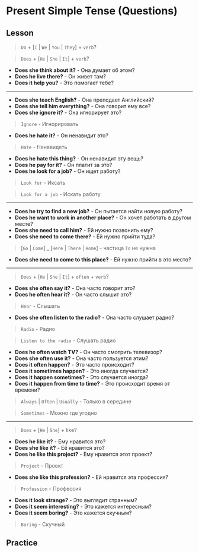 # Present Simple Tense (Questions)

## Lesson

> `Do` + [`I` | `We` | `You` | `They`] + `verb`?

> `Does` + [`He` | `She` | `It`] + `verb`?

- **Does she think about it?** - Она думает об этом?
- **Does he live there?** - Он живет там?
- **Does it help you?** - Это помогает тебе?

---------------------------------------

- **Does she teach English?** - Она преподает Английский?
- **Does she tell him everything?** - Она говорит ему все?
- **Does she ignore it?** - Она игнорирует это?

> `Ignore` - Игнорировать

- **Does he hate it?** - Он ненавидит это?

> `Hate` - Ненавидеть

- **Does he hate this thing?** - Он ненавидит эту вещь?
- **Does he pay for it?** - Он платит за это?
- **Does he look for a job?** - Он ищет работу?

> `Look for` - Иксать

> `Look for a job` - Искать работу

---------------------------------------

- **Does he try to find a new job?** - Он пытается найти новую работу?
- **Does he want to work in another place?** - Он хочет работать в другом месте?
- **Does she need to call him?** - Ей нужно позвонить ему?
- **Does she need to come there?** - Ей нужно прийти туда?

> [`Go` | `Come`] _ [`Here` | `There` | `Home`] - частица `To` не нужна

- **Does she need to come to this place?** - Ей нужно прийти в это место?

---------------------------------------

> `Does` + [`He` | `She` | `It`] + `often` + `verb`?

- **Does she often say it?** - Она часто говорит это?
- **Does he often hear it?** - Он часто слышит это?

> `Hear` - Слышать

- **Does she often listen to the radio?** - Она часто слушает радио?

> `Radio` - Радио

> `Listen to the radio` - Слушать радио

- **Does he often watch TV?** - Он часто смотрить телевизор?
- **Does she often use it?** - Она часто пользуется этим?
- **Does it often happen?** - Это часто происходит?
- **Does it sometimes happen?** - Это иногда случается?
- **Does it happen sometimes?** - Это случается иногда?
- **Does it happen from time to time?** - Это происходит время от времени?

> `Always` | `Often` | `Usually` - Только в середине

> `Sometimes` - Можно где угодно

---------------------------------------

> `Does` + [`He` | `She`] + like?

- **Does he like it?** - Ему нравится это?
- **Does she like it?** - Её нравится это?
- **Does he like this project?** - Ему нравится этот проект?

> `Project` - Проект

- **Does she like this profession?** - Ей нравится эта профессия?

> `Profession` - Профессия

- **Does it look strange?** - Это выглядит странным?
- **Does it seem interesting?** - Это кажется интересным?
- **Does it seem boring?** - Это кажется скучным?

> `Boring` - Скучный

## Practice